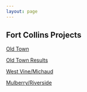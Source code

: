 ```yaml
---
layout: page
---
```

## Fort Collins Projects

[Old Town](old-town-map)

[Old Town Results](old-town-results)

[West Vine/Michaud](west-vine-michaud-map)

[Mulberry/Riverside](mulberry-riverside)
